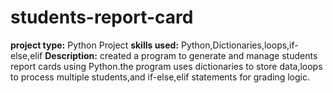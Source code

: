 # students-report-card
**project type:** Python Project
**skills used:** Python,Dictionaries,loops,if-else,elif
**Description:** created a program to generate and manage students report cards using Python.the program uses dictionaries to store data,loops to process multiple students,and if-else,elif statements for grading logic.
